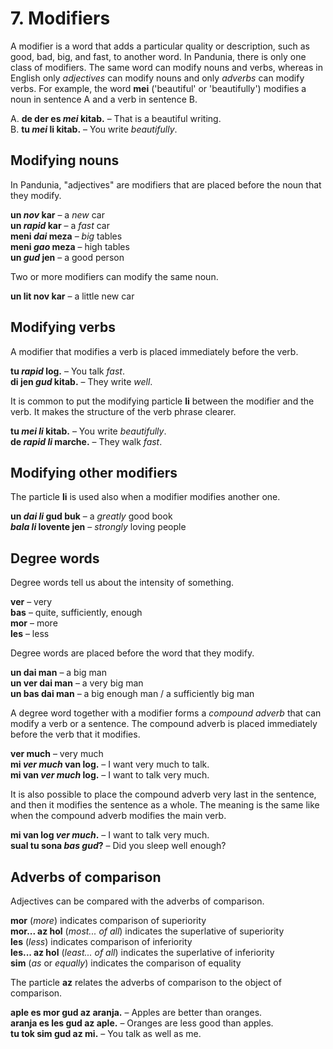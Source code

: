 
# 7. Modifiers

A modifier is a word that adds a particular quality or description,
such as good, bad, big, and fast, to another word.
In Pandunia, there is only one class of modifiers.
The same word can modify nouns and verbs,
whereas in English only _adjectives_ can modify nouns
and only _adverbs_ can modify verbs.
For example, the word
**mei**
('beautiful' or 'beautifully')
modifies a noun in sentence A
and a verb in sentence B.

A. **de der es _mei_ kitab.**
– That is a beautiful writing.  
B. **tu _mei_ li kitab.**
– You write _beautifully_.


## Modifying nouns

In Pandunia, "adjectives" are modifiers that are placed before the noun that they modify.

**un _nov_ kar**
– a _new_ car  
**un _rapid_ kar**
– a _fast_ car  
**meni _dai_ meza**
– _big_ tables  
**meni _gao_ meza**
– high tables  
**un _gud_ jen**
– a good person

Two or more modifiers can modify the same noun.

**un lit nov kar**
– a little new car


## Modifying verbs

A modifier that modifies a verb
is placed immediately before the verb.

**tu _rapid_ log.**
– You talk _fast_.  
**di jen _gud_ kitab.**
– They write _well_.

It is common to put the modifying particle
**li**
between the modifier and the verb.
It makes the structure of the verb phrase clearer.

**tu _mei li_ kitab.**
– You write _beautifully_.  
**de _rapid li_ marche.**
– They walk _fast_.


## Modifying other modifiers

The particle
**li**
is used also when a modifier modifies another one.

**un _dai li_ gud buk**
– a _greatly_ good book  
**_bala li_ lovente jen**
– _strongly_ loving people


## Degree words

Degree words tell us about the intensity of something.

**ver**
– very  
**bas**
– quite, sufficiently, enough  
**mor**
– more  
**les**
– less

Degree words are placed before the word that they modify.

**un dai man**
– a big man  
**un ver dai man**
– a very big man  
**un bas dai man**
– a big enough man / a sufficiently big man

A degree word together with a modifier forms a _compound adverb_
that can modify a verb or a sentence.
The compound adverb is placed immediately before the verb that it modifies.

**ver much**
– very much  
**mi _ver much_ van log.**
– I want very much to talk.  
**mi van _ver much_ log.**
– I want to talk very much.

It is also possible to place the compound adverb very last in the sentence,
and then it modifies the sentence as a whole.
The meaning is the same like when the compound adverb modifies the main verb.

**mi van log _ver much_.**
– I want to talk very much.  
**sual tu sona _bas gud_?**
– Did you sleep well enough?


## Adverbs of comparison

Adjectives can be compared with the adverbs of comparison.

**mor**
(_more_) indicates comparison of superiority  
**mor... az hol**
(_most... of all_) indicates the superlative of superiority  
**les**
(_less_) indicates comparison of inferiority  
**les... az hol**
(_least... of all_) indicates the superlative of inferiority  
**sim**
(_as_ or _equally_) indicates the comparison of equality

The particle
**az**
relates the adverbs of comparison to the object of comparison.

**aple es mor gud az aranja.**
– Apples are better than oranges.  
**aranja es les gud az aple.**
– Oranges are less good than apples.  
**tu tok sim gud az mi.**
– You talk as well as me.

